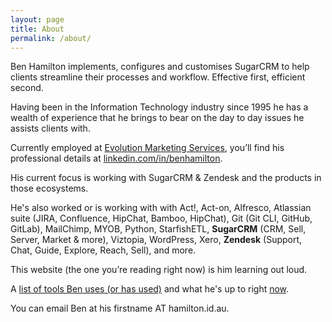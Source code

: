 ```yaml
---
layout: page
title: About
permalink: /about/
---
```


Ben Hamilton implements, configures and customises SugarCRM to help clients streamline their processes and workflow. Effective first, efficient second.

Having been in the Information Technology industry since 1995 he has a wealth of experience that he brings to bear on the day to day issues he assists clients with.

Currently employed at [Evolution Marketing Services](https://evolutionmarketing.com.au/), you’ll find his professional details at [linkedin.com/in/benhamilton](https://linkedin.com/in/benhamilton).

His current focus is working with SugarCRM & Zendesk and the products in those ecosystems.

He's also worked or is working with with Act!, Act-on, Alfresco, Atlassian suite (JIRA, Confluence, HipChat, Bamboo, HipChat), Git (Git CLI, GitHub, GitLab), MailChimp, MYOB, Python, StarfishETL, **SugarCRM** (CRM, Sell, Server, Market & more), Viztopia, WordPress, Xero, **Zendesk** (Support, Chat, Guide, Explore, Reach, Sell), and more.

This website (the one you’re reading right now) is him learning out loud.

A [list of tools Ben uses (or has used)](http://ben.hamilton.id.au/tools) and what he's up to right [now](https://ben.hamilton.id.au/now).

You can email Ben at his firstname AT hamilton.id.au.
